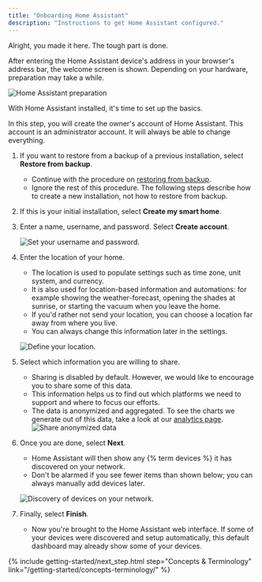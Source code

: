 ```yaml
---
title: "Onboarding Home Assistant"
description: "Instructions to get Home Assistant configured."
---
```


Alright, you made it here. The tough part is done.

After entering the Home Assistant device's address in your browser's address bar, the welcome screen is shown. Depending on your hardware, preparation may take a while.

![Home Assistant preparation](/images/getting-started/onboarding_preparing_01_.png)

With Home Assistant installed, it's time to set up the basics.

In this step, you will create the owner's account of Home Assistant. This account is an administrator account. It will always be able to change everything.
 
1. If you want to restore from a backup of a previous installation, select **Restore from backup**.
    - Continue with the procedure on [restoring from backup](/common-tasks/os/#restoring-a-backup).
    - Ignore the rest of this procedure. The following steps describe how to create a new installation, not how to restore from backup.
2. If this is your initial installation, select **Create my smart home**.
3. Enter a name, username, and password. Select **Create account**.

    ![Set your username and password.](/images/getting-started/username.png)

4. Enter the location of your home.
   - The location is used to populate settings such as time zone, unit system, and currency.
   - It is also used for location-based information and automations: for example showing the weather-forecast, opening the shades at sunrise, or starting the vacuum when you leave the home.
   - If you'd rather not send your location, you can choose a location far away from where you live.
   - You can always change this information later in the settings.

    ![Define your location.](/images/getting-started/onboarding_location.png)

5. Select which information you are willing to share.
    - Sharing is disabled by default. However, we would like to encourage you to share some of this data.
    - This information helps us to find out which platforms we need to support and where to focus our efforts.
    - The data is anonymized and aggregated. To see the charts we generate out of this data, take a look at our [analytics page](https://analytics.home-assistant.io/).
   ![Share anonymized data](/images/getting-started/onboarding_share_anonymized_info.png)

6. Once you are done, select **Next**.
    - Home Assistant will then show any {% term devices %} it has discovered on your network.
    - Don't be alarmed if you see fewer items than shown below; you can always manually add devices later.

    ![Discovery of devices on your network.](/images/getting-started/onboarding_devices.png)

7. Finally, select **Finish**.
   - Now you're brought to the Home Assistant web interface. If some of your devices were discovered and setup automatically, this default dashboard may already show some of your devices.

{% include getting-started/next_step.html step="Concepts & Terminology" link="/getting-started/concepts-terminology/" %}
